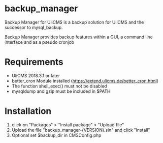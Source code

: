 # backup_manager

Backup Manager for UliCMS is a backup solution for UliCMS and the successor to mysql_backup.

Backup Manager provides backup features within a GUI, a command line interface and as a pseudo cronjob 

# Requirements

* UliCMS 2018.3.1 or later
* better_cron Module installed (https://extend.ulicms.de/better_cron.html)
* The function shell_exec() must not be disabled
* mysqldump and gzip must be included in $PATH

# Installation

1. click on "Packages" > "Install package" > "Upload file"
2. Upload the file "backup_manager-{VERSION}.sin" and click "Install"
3. Optional set $backup_dir in CMSConfig.php
